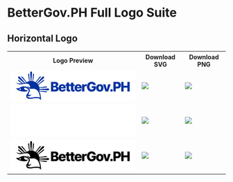 # BetterGov.PH Full Logo Suite
## Horizontal Logo
<table>
  <tr>
    <th>Logo Preview</th>
    <th>Download SVG</th>
    <th>Download PNG</th>
  </tr>
  <tr>
    <td><img src="BetterGov_Horizontal-Primary.png" width="500"></td>
    <td><a href="BetterGov_Horizontal-Primary.svg"><img src="https://img.shields.io/badge/Download-SVG-blue?style=for-the-badge"></a></td>
    <td><a href="BetterGov_Horizontal-Primary.png"><img src="https://img.shields.io/badge/Download-PNG-green?style=for-the-badge"></a></td>
  </tr>
  <tr>
    <td><img src="BetterGov_Horizontal-White.png" width="500"></td>
    <td><a href="BetterGov_Horizontal-White.svg"><img src="https://img.shields.io/badge/Download-SVG-blue?style=for-the-badge"></a></td>
    <td><a href="BetterGov_Horizontal-White.png"><img src="https://img.shields.io/badge/Download-PNG-green?style=for-the-badge"></a></td>
  </tr>
  <tr>
    <td><img src="BetterGov_Horizontal-Black.png" width="500"></td>
    <td><a href="BetterGov_Horizontal-Black.svg"><img src="https://img.shields.io/badge/Download-SVG-blue?style=for-the-badge"></a></td>
    <td><a href="BetterGov_Horizontal-Black.png"><img src="https://img.shields.io/badge/Download-PNG-green?style=for-the-badge"></a></td>
  </tr>
</table>

